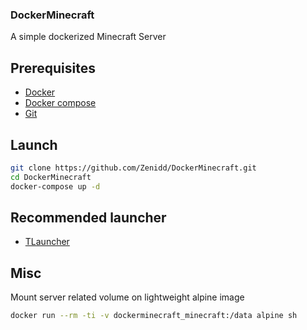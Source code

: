 ### DockerMinecraft

A simple dockerized Minecraft Server

## Prerequisites

- [Docker](https://docs.docker.com/engine/install/)
- [Docker compose](https://docs.docker.com/compose/install/)
- [Git](https://github.com/git-guides/install-git)

## Launch

```bash
git clone https://github.com/Zenidd/DockerMinecraft.git
cd DockerMinecraft
docker-compose up -d
```
## Recommended launcher

- [TLauncher](https://tlauncher.org/en/)


## Misc

Mount server related volume on lightweight alpine image
```bash
docker run --rm -ti -v dockerminecraft_minecraft:/data alpine sh
```